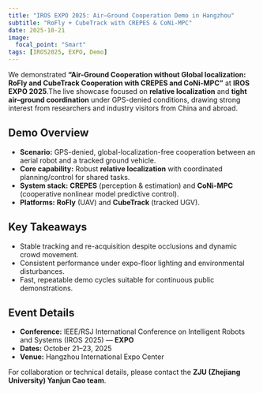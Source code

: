 ```yaml
---
title: "IROS EXPO 2025: Air–Ground Cooperation Demo in Hangzhou"
subtitle: "RoFly + CubeTrack with CREPES & CoNi-MPC"
date: 2025-10-21
image:
  focal_point: "Smart"
tags: [IROS2025, EXPO, Demo]
---
```


We demonstrated **“Air-Ground Cooperation without Global localization: RoFly and CubeTrack Cooperation with CREPES and CoNi-MPC”** at **IROS EXPO 2025**.The live showcase focused on **relative localization** and **tight air–ground coordination** under GPS-denied conditions, drawing strong interest from researchers and industry visitors from China and abroad.

<!--more-->

## Demo Overview
- **Scenario:** GPS-denied, global-localization-free cooperation between an aerial robot and a tracked ground vehicle.  
- **Core capability:** Robust **relative localization** with coordinated planning/control for shared tasks.  
- **System stack:** **CREPES** (perception & estimation) and **CoNi-MPC** (cooperative nonlinear model predictive control).  
- **Platforms:** **RoFly** (UAV) and **CubeTrack** (tracked UGV).

## Key Takeaways
- Stable tracking and re-acquisition despite occlusions and dynamic crowd movement.  
- Consistent performance under expo-floor lighting and environmental disturbances.  
- Fast, repeatable demo cycles suitable for continuous public demonstrations.

## Event Details
- **Conference:** IEEE/RSJ International Conference on Intelligent Robots and Systems (IROS 2025) — **EXPO**  
- **Dates:** October 21–23, 2025  
- **Venue:** Hangzhou International Expo Center

For collaboration or technical details, please contact the **ZJU (Zhejiang University) Yanjun Cao team**.

